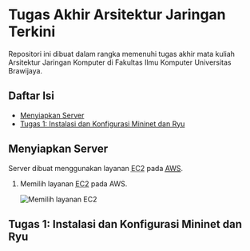 # Tugas Akhir Arsitektur Jaringan Terkini

Repositori ini dibuat dalam rangka memenuhi tugas akhir
mata kuliah Arsitektur Jaringan Komputer di Fakultas Ilmu Komputer
Universitas Brawijaya.

## Daftar Isi

- [Menyiapkan Server](#menyiapkan-server)
- [Tugas 1: Instalasi dan Konfigurasi Mininet dan Ryu](#tugas-1-instalasi-dan-konfigurasi-mininet-dan-ryu)

## Menyiapkan Server

Server dibuat menggunakan layanan <abbr title="Elastic Compute Cloud">EC2</abbr> pada [<abbr title="Amazon Web Service">AWS</abbr>](https://aws.amazon.com).

1. Memilih layanan <abbr title="Elastic Compute Cloud">EC2</abbr> pada AWS.

   ![Memilih layanan EC2](https://fikrimus35.github.io/tugas-akhir-ajt/images/001-select-ec2-service.webp)

## Tugas 1: Instalasi dan Konfigurasi Mininet dan Ryu
